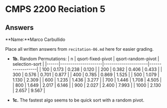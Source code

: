 # CMPS 2200 Reciation 5
## Answers

**Name:**Marco Carbullido


Place all written answers from `recitation-06.md` here for easier grading.







- **1b.**
Random Permutations:
|    n |   qsort-fixed-pivot |   qsort-random-pivot |   selection-sort |
|------|---------------------|----------------------|------------------|
|  100 |               0.173 |                0.238 |            0.120 |
|  200 |               0.382 |                0.406 |            0.433 |
|  300 |               0.576 |                0.701 |            0.877 |
|  400 |               0.785 |                0.869 |            1.525 |
|  500 |               1.079 |                1.130 |            2.309 |
|  600 |               1.235 |                1.436 |            3.277 |
|  700 |               1.446 |                1.708 |            4.505 |
|  800 |               1.649 |                2.017 |            6.146 |
|  900 |               2.027 |                2.400 |            7.993 |
| 1000 |               2.130 |                2.657 |            9.567 |



- **1c.**
The fastest algo seems to be quick sort with a random pivot. 
